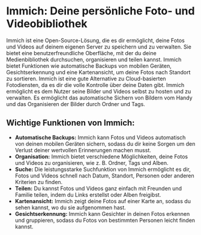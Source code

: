 # Immich: Deine persönliche Foto- und Videobibliothek

Immich ist eine Open-Source-Lösung, die es dir ermöglicht, deine Fotos und Videos auf deinem eigenen Server zu speichern und zu verwalten.
Sie bietet eine benutzerfreundliche Oberfläche, mit der du deine Medienbibliothek durchsuchen, organisieren und teilen kannst.
Immich bietet Funktionen wie automatische Backups von mobilen Geräten, Gesichtserkennung und eine Kartenansicht, um deine Fotos nach Standort zu sortieren.
Immich ist eine gute Alternative zu Cloud-basierten Fotodiensten, da es dir die volle Kontrolle über deine Daten gibt.
Immich ermöglicht es dem Nutzer seine Bilder und Videos selbst zu hosten und zu verwalten. Es ermöglicht das automatische Sichern von Bildern vom Handy und das Organisieren der Bilder durch Ordner und Tags.

## Wichtige Funktionen von Immich:

* **Automatische Backups:** Immich kann Fotos und Videos automatisch von deinen mobilen Geräten sichern, sodass du dir keine Sorgen um den Verlust deiner wertvollen Erinnerungen machen musst.
* **Organisation:** Immich bietet verschiedene Möglichkeiten, deine Fotos und Videos zu organisieren, wie z. B. Ordner, Tags und Alben.
* **Suche:** Die leistungsstarke Suchfunktion von Immich ermöglicht es dir, Fotos und Videos schnell nach Datum, Standort, Personen oder anderen Kriterien zu finden.
* **Teilen:** Du kannst Fotos und Videos ganz einfach mit Freunden und Familie teilen, indem du Links erstellst oder Alben freigibst.
* **Kartenansicht:** Immich zeigt deine Fotos auf einer Karte an, sodass du sehen kannst, wo du sie aufgenommen hast.
* **Gesichtserkennung:** Immich kann Gesichter in deinen Fotos erkennen und gruppieren, sodass du Fotos von bestimmten Personen leicht finden kannst.
